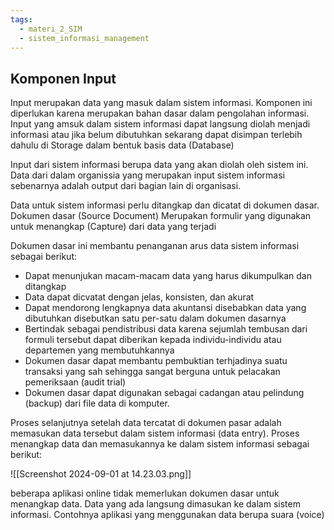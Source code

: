 ```yaml
---
tags:
  - materi_2_SIM
  - sistem_informasi_management
---
```

## Komponen Input

Input merupakan data yang masuk dalam sistem informasi. Komponen ini diperlukan karena merupakan bahan dasar dalam pengolahan informasi. Input yang amsuk dalam sistem informasi dapat langsung diolah menjadi informasi atau jika belum dibutuhkan sekarang dapat disimpan terlebih dahulu di Storage dalam bentuk basis data (Database)

Input dari sistem informasi berupa data yang akan diolah oleh sistem ini. Data dari dalam organissia yang merupakan input sistem informasi sebenarnya adalah output dari bagian lain di organisasi.

Data untuk sistem informasi perlu ditangkap dan dicatat di dokumen dasar. Dokumen dasar (Source Document) Merupakan formulir yang digunakan untuk menangkap (Capture) dari data yang terjadi

Dokumen dasar ini membantu penanganan arus data sistem informasi sebagai berikut:

- Dapat menunjukan macam-macam data yang harus dikumpulkan dan ditangkap
- Data dapat dicvatat dengan jelas, konsisten, dan akurat
- Dapat mendorong lengkapnya data akuntansi disebabkan data yang dibutuhkan disebutkan satu per-satu dalam dokumen dasarnya
- Bertindak sebagai pendistribusi data karena sejumlah tembusan dari formuli tersebut dapat diberikan kepada individu-individu atau departemen yang membutuhkannya
- Dokumen dasar dapat membantu pembuktian terhjadinya suatu transaksi yang sah sehingga sangat berguna untuk pelacakan pemeriksaan (audit trial)
- Dokumen dasar dapat digunakan sebagai cadangan atau pelindung (backup) dari file data di komputer.

Proses selanjutnya setelah data tercatat di dokumen pasar adalah memasukan data tersebut dalam sistem informasi (data entry). Proses menangkap data dan memasukannya ke dalam sistem informasi sebagai berikut:

![[Screenshot 2024-09-01 at 14.23.03.png]]

beberapa aplikasi online tidak memerlukan dokumen dasar untuk menangkap data. Data yang ada langsung dimasukan ke dalam sistem informasi. Contohnya aplikasi yang menggunakan data berupa suara (voice)